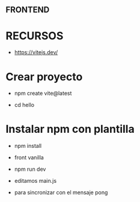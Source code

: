 ## FRONTEND

# RECURSOS
* https://vitejs.dev/

# Crear proyecto
* npm create vite@latest

* cd hello

# Instalar npm con plantilla
*  npm install
* front vanilla
*  npm run dev

* editamos main.js
* para sincronizar con el mensaje pong
